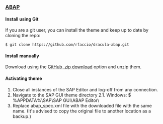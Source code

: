### [ABAP](https://developers.sap.com/topics/abap-platform.html)

#### Install using Git

If you are a git user, you can install the theme and keep up to date by cloning the repo:

    $ git clone https://github.com/rfaccio/dracula-abap.git

#### Install manually

Download using the [GitHub .zip download](https://github.com/rfaccio/dracula-abap/archive/master.zip) option and unzip them.

#### Activating theme

1. Close all instances of the SAP Editor and log-off from any connection.
2. Navigate to the SAP GUI theme directory
2.1. Windows:
	$ %APPDATA%\SAP\SAP GUI\ABAP Editor\
3. Replace abap_spec.xml file with the downloaded file with the same name.
(It's advised to copy the original file to another location as a backup.)